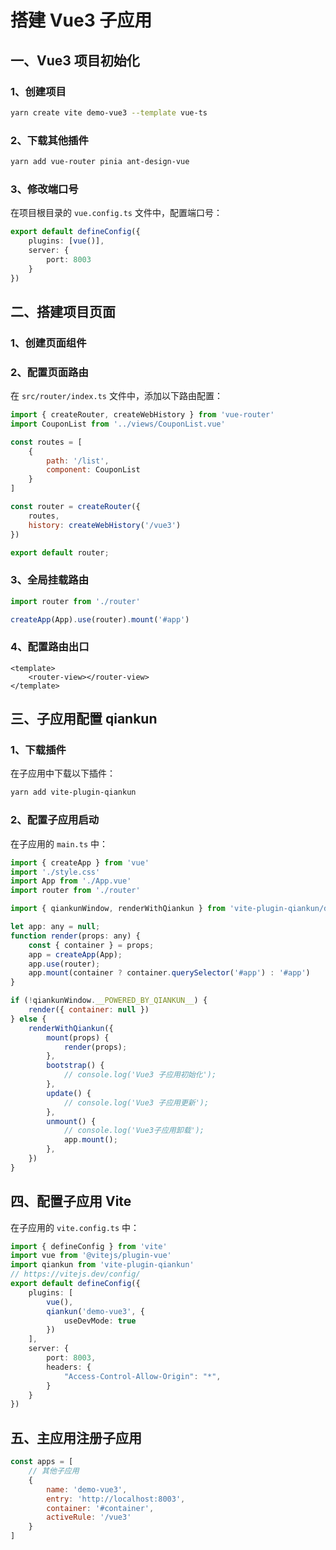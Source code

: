 # 搭建 Vue3 子应用

## 一、Vue3 项目初始化

### 1、创建项目

```bash
yarn create vite demo-vue3 --template vue-ts
```

### 2、下载其他插件

```bash
yarn add vue-router pinia ant-design-vue
```

### 3、修改端口号

在项目根目录的 `vue.config.ts` 文件中，配置端口号：

```ts
export default defineConfig({
    plugins: [vue()],
    server: {
    	port: 8003
    }
})
```

## 二、搭建项目页面

### 1、创建页面组件

### 2、配置页面路由

在 `src/router/index.ts` 文件中，添加以下路由配置：

```js
import { createRouter, createWebHistory } from 'vue-router'
import CouponList from '../views/CouponList.vue'

const routes = [
    {
        path: '/list',
        component: CouponList
    }
]

const router = createRouter({
    routes,
    history: createWebHistory('/vue3')
})

export default router;
```

### 3、全局挂载路由

```js
import router from './router'

createApp(App).use(router).mount('#app')
```

### 4、配置路由出口

```vue
<template>
  	<router-view></router-view>
</template>
```

## 三、子应用配置 qiankun

### 1、下载插件

在子应用中下载以下插件：

```bash
yarn add vite-plugin-qiankun
```

### 2、配置子应用启动

在子应用的 `main.ts` 中：

```js
import { createApp } from 'vue'
import './style.css'
import App from './App.vue'
import router from './router'

import { qiankunWindow, renderWithQiankun } from 'vite-plugin-qiankun/dist/helper';

let app: any = null;
function render(props: any) {
    const { container } = props;
    app = createApp(App);
    app.use(router);
    app.mount(container ? container.querySelector('#app') : '#app')
}

if (!qiankunWindow.__POWERED_BY_QIANKUN__) {
    render({ container: null })
} else {
    renderWithQiankun({
        mount(props) {
            render(props);
        },
        bootstrap() {
            // console.log('Vue3 子应用初始化');
        },
        update() {
            // console.log('Vue3 子应用更新');
        },
        unmount() {
            // console.log('Vue3子应用卸载');
            app.mount();
        },
    })
}
```

## 四、配置子应用 Vite

在子应用的 `vite.config.ts` 中：

```ts
import { defineConfig } from 'vite'
import vue from '@vitejs/plugin-vue'
import qiankun from 'vite-plugin-qiankun'
// https://vitejs.dev/config/
export default defineConfig({
	plugins: [
		vue(),
		qiankun('demo-vue3', {
			useDevMode: true
		})
	],
	server: {
		port: 8003,
		headers: {
			"Access-Control-Allow-Origin": "*",
		}
	}
})

```

## 五、主应用注册子应用

```js
const apps = [
    // 其他子应用
    {
        name: 'demo-vue3',
        entry: 'http://localhost:8003',
        container: '#container',
        activeRule: '/vue3'
    }
]
```

